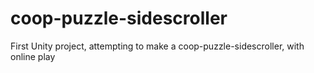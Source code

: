 # coop-puzzle-sidescroller
First Unity project, attempting to make a coop-puzzle-sidescroller, with online play
